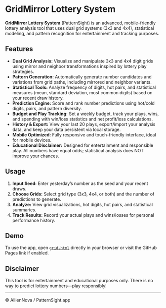 # GridMirror Lottery System

**GridMirror Lottery System** (PatternSight) is an advanced, mobile-friendly lottery analysis tool that uses dual grid systems (3x3 and 4x4), statistical modeling, and pattern recognition for entertainment and tracking purposes.

## Features

- **Dual Grid Analysis:** Visualize and manipulate 3x3 and 4x4 digit grids using mirror and neighbor transformations inspired by lottery play strategies.
- **Pattern Generation:** Automatically generate number candidates and variations from grid paths, including mirrored and neighbor variants.
- **Statistical Tools:** Analyze frequency of digits, hot pairs, and statistical measures (mean, standard deviation, most common digits) based on your recent draw history.
- **Prediction Engine:** Score and rank number predictions using hot/cold digits, pairs, and pattern diversity.
- **Budget and Play Tracking:** Set a weekly budget, track your plays, wins, and spending with win/loss statistics and net profit/loss calculations.
- **History & Export:** View your last 20 plays, export/import your analysis data, and keep your data persistent via local storage.
- **Mobile Optimized:** Fully responsive and touch-friendly interface, ideal for mobile devices.
- **Educational Disclaimer:** Designed for entertainment and responsible play. All numbers have equal odds; statistical analysis does NOT improve your chances.

## Usage

1. **Input Seed:** Enter yesterday’s number as the seed and your recent draws.
2. **Choose Grids:** Select grid type (3x3, 4x4, or both) and the number of predictions to generate.
3. **Analyze:** View grid visualizations, hot digits, hot pairs, and statistical summaries.
4. **Track Results:** Record your actual plays and wins/losses for personal performance history.

## Demo

To use the app, open [`grid.html`](grid.html) directly in your browser or visit the GitHub Pages link if enabled.

## Disclaimer

This tool is for entertainment and educational purposes only. There is no way to predict lottery numbers—play responsibly!

---

© AllienNova / PatternSight.app
